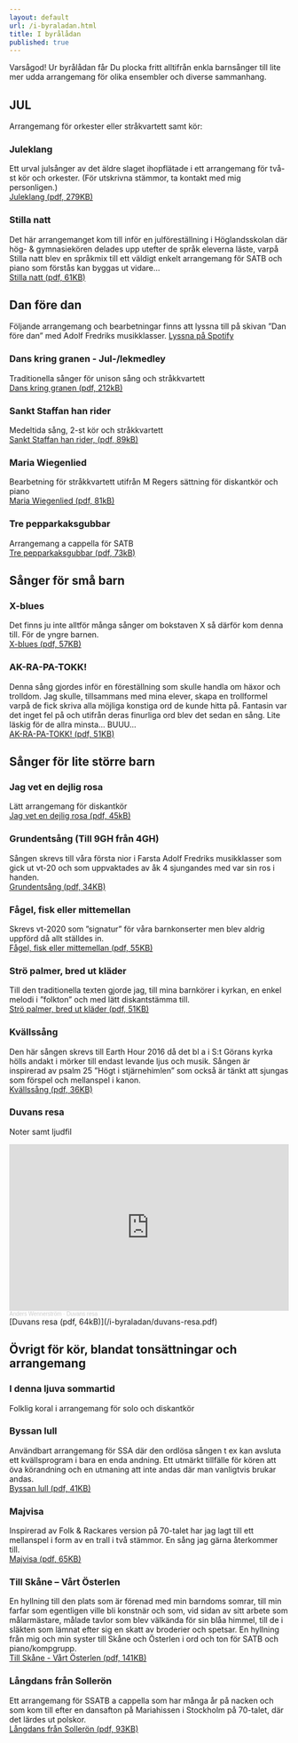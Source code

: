 ```yaml
---
layout: default
url: /i-byraladan.html
title: I byrålådan
published: true
---
```


Varsågod! Ur byrålådan får Du plocka fritt alltifrån enkla barnsånger till lite mer udda arrangemang för olika ensembler och diverse sammanhang. 

## JUL
Arrangemang för orkester eller stråkvartett samt kör:

### Juleklang
Ett urval julsånger av det äldre slaget ihopflätade i ett arrangemang för 
två-st kör och orkester. (För utskrivna stämmor, ta kontakt med mig personligen.)  
[Juleklang (pdf, 279KB)](/i-byraladan/Juleklang.pdf)

### Stilla natt
Det här arrangemanget kom till inför en julföreställning i Höglandsskolan där hög- & 
gymnasiekören delades upp utefter de språk eleverna läste, varpå Stilla natt blev en 
språkmix till ett väldigt enkelt arrangemang för SATB och piano som förstås kan 
byggas ut vidare…   
[Stilla natt (pdf, 61KB)](/i-byraladan/Stille_nacht_Silent_Night_Douce_Nuit_Noche_de_Paz_Stilla_Natt.pdf)

## Dan före dan
Följande arrangemang och bearbetningar finns att lyssna till på skivan ”Dan före 
dan” med Adolf Fredriks musikklasser. [Lyssna på Spotify](https://open.spotify.com/album/22A3KpGcqlmOHiLlbWOJEW)

### Dans kring granen  - Jul-/lekmedley    
Traditionella sånger för unison sång och stråkkvartett  
[Dans kring granen (pdf, 212kB)](/i-byraladan/dans-kring-granen.pdf)

### Sankt Staffan han rider  
Medeltida sång, 2-st kör och stråkkvartett  
[Sankt Staffan han rider, (pdf, 89kB)](/i-byraladan/Sankt-Staffan-han-rider.pdf)

### Maria Wiegenlied  
Bearbetning för stråkkvartett utifrån M Regers sättning för diskantkör och piano  
[Maria Wiegenlied (pdf, 81kB)](/i-byraladan/Maria-wiegenlied.pdf)

### Tre pepparkaksgubbar  
Arrangemang a cappella för SATB  
[Tre pepparkaksgubbar (pdf, 73kB)](/i-byraladan/Tre-pepparkaksgubbar.pdf)

## Sånger för små barn

### X-blues
Det finns ju inte alltför många sånger om bokstaven X så därför kom denna till. För 
de yngre barnen.  
[X-blues (pdf, 57KB)](/i-byraladan/X-blues.pdf)

### AK-RA-PA-TOKK!
Denna sång gjordes inför en föreställning som skulle handla om häxor och trolldom. 
Jag skulle, tillsammans med mina elever, skapa en trollformel varpå de fick skriva 
alla möjliga konstiga ord de kunde hitta på. Fantasin var det inget fel på och 
utifrån deras finurliga ord blev det sedan en sång. Lite läskig för de allra minsta… 
BUUU…    
[AK-RA-PA-TOKK! (pdf, 51KB)](/i-byraladan/AK-RA-PA-TOKK!.pdf)

## Sånger för lite större barn

### Jag vet en dejlig rosa
Lätt arrangemang för diskantkör  
[Jag vet en dejlig rosa (pdf, 45kB)](/i-byraladan/Jag-vet-en-dejlig-rosa.pdf)

### Grundentsång (Till 9GH från 4GH)
Sången skrevs till våra första nior i Farsta Adolf Fredriks musikklasser som gick ut 
vt-20 och som uppvaktades av åk 4 sjungandes med var sin ros i handen.  
[Grundentsång (pdf, 34KB)](/i-byraladan/Till-9GH-fran-4GH.pdf)

### Fågel, fisk eller mittemellan
Skrevs vt-2020 som ”signatur” för våra barnkonserter men blev aldrig uppförd då allt 
ställdes in.   
[Fågel, fisk eller mittemellan (pdf, 55KB)](/i-byraladan/Fagel-fisk-eller-mittemellan.pdf)

### Strö palmer, bred ut kläder
Till den traditionella texten gjorde jag, till mina 
barnkörer i kyrkan, en enkel melodi i ”folkton” och med lätt diskantstämma till.  
[Strö palmer, bred ut kläder (pdf, 51KB)](/i-byraladan/Stro_palmer_bred_ut_klader.pdf)

### Kvällssång
Den här sången skrevs till Earth Hour 2016 då det bl a i S:t Görans 
kyrka hölls andakt i mörker till endast levande ljus och musik. Sången är inspirerad 
av psalm 25 ”Högt i stjärnehimlen” som också är tänkt att sjungas som förspel och 
mellanspel i kanon.  
[Kvällssång (pdf, 36KB)](/i-byraladan/Kvallssang.pdf)

### Duvans resa
Noter samt ljudfil  
<iframe width="100%" height="300" scrolling="no" frameborder="no" allow="autoplay" src="https://w.soundcloud.com/player/?url=https%3A//api.soundcloud.com/tracks/41337240&color=%23ff5500&auto_play=false&hide_related=false&show_comments=true&show_user=true&show_reposts=false&show_teaser=true&visual=true"></iframe><div style="font-size: 10px; color: #cccccc;line-break: anywhere;word-break: normal;overflow: hidden;white-space: nowrap;text-overflow: ellipsis; font-family: Interstate,Lucida Grande,Lucida Sans Unicode,Lucida Sans,Garuda,Verdana,Tahoma,sans-serif;font-weight: 100;"><a href="https://soundcloud.com/anders-wennerstr-m" title="Anders Wennerström" target="_blank" style="color: #cccccc; text-decoration: none;">Anders Wennerström</a> · <a href="https://soundcloud.com/anders-wennerstr-m/duvans-resa" title="Duvans resa" target="_blank" style="color: #cccccc; text-decoration: none;">Duvans resa</a></div>
[Duvans resa (pdf, 64kB)](/i-byraladan/duvans-resa.pdf)


## Övrigt för kör, blandat tonsättningar och arrangemang

### I denna ljuva sommartid
Folklig koral i arrangemang  för solo och diskantkör  

### Byssan lull
Användbart arrangemang för SSA där den ordlösa sången t ex kan avsluta ett 
kvällsprogram i bara en enda andning. Ett utmärkt tillfälle för kören att öva 
körandning och en utmaning att inte andas där man vanligtvis brukar andas.  
[Byssan lull (pdf, 41KB)](/i-byraladan/Byssan-lull-e-moll.pdf)

### Majvisa
Inspirerad av Folk & Rackares version på 70-talet har jag lagt till ett mellanspel i 
form av en trall i två stämmor. En sång jag gärna återkommer till.  
[Majvisa (pdf, 65KB)](/i-byraladan/Majvisa.pdf)

### Till Skåne – Vårt Österlen
En hyllning till den plats som är förenad med min 
barndoms somrar, till min farfar som egentligen ville bli konstnär och som, vid 
sidan av sitt arbete som målarmästare, målade tavlor som blev välkända för sin blåa 
himmel, till de i släkten som lämnat efter sig en skatt av broderier och spetsar. En 
hyllning från mig och min syster till Skåne och Österlen i ord och ton för SATB och 
piano/kompgrupp.    
[Till Skåne - Vårt Österlen (pdf, 141KB)](/i-byraladan/Vart_Osterlen_SATB.pdf)

### Långdans från Sollerön
Ett arrangemang för SSATB a cappella som har många år på nacken och som kom till 
efter en dansafton på Mariahissen i Stockholm på 70-talet, där det lärdes ut polskor.  
[Långdans från Sollerön (pdf, 93KB)](/i-byraladan/Langdans_fran_Solleron.pdf)

